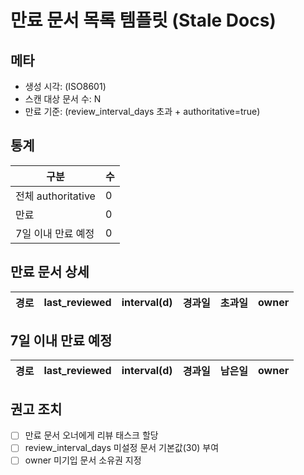 # 만료 문서 목록 템플릿 (Stale Docs)

## 메타

- 생성 시각: (ISO8601)
- 스캔 대상 문서 수: N
- 만료 기준: (review_interval_days 초과 + authoritative=true)

## 통계

| 구분 | 수 |
|------|----|
| 전체 authoritative | 0 |
| 만료 | 0 |
| 7일 이내 만료 예정 | 0 |

## 만료 문서 상세

| 경로 | last_reviewed | interval(d) | 경과일 | 초과일 | owner |
|------|---------------|-------------|--------|--------|-------|

## 7일 이내 만료 예정

| 경로 | last_reviewed | interval(d) | 경과일 | 남은일 | owner |
|------|---------------|-------------|--------|--------|-------|

## 권고 조치

- [ ] 만료 문서 오너에게 리뷰 태스크 할당
- [ ] review_interval_days 미설정 문서 기본값(30) 부여
- [ ] owner 미기입 문서 소유권 지정
